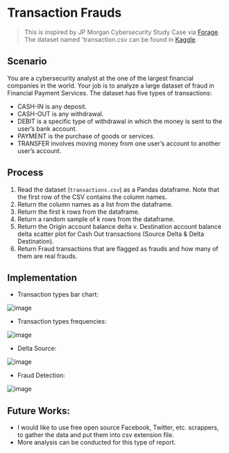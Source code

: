 # Transaction Frauds
> This is inspired by JP Morgan Cybersecurity Study Case via [Forage](https://www.theforage.com/simulations/jpmorgan/cybersecurity-0acj). The dataset named 'transaction.csv can be found in [Kaggle](https://www.kaggle.com/ealaxi/paysim1/version/2).

## Scenario 
You are a cybersecurity analyst at the one of the largest financial companies in the world. Your job is to analyze a large dataset of fraud in Financial Payment Services. 
The dataset has five types of transactions:
* CASH-IN is any deposit.
* CASH-OUT is any withdrawal.
* DEBIT is a specific type of withdrawal in which the money is sent to the user’s bank account.
* PAYMENT is the purchase of goods or services.
* TRANSFER involves moving money from one user’s account to another user’s account.

## Process
1. Read the dataset (`transactions.csv`) as a Pandas dataframe. Note that the first row of the CSV contains the column names.
2. Return the column names as a list from the dataframe.
3. Return the first k rows from the dataframe.
4. Return a random sample of k rows from the dataframe.
5. Return the Origin account balance delta v. Destination account balance delta scatter plot for Cash Out transactions (Source Delta & Delta Destination).
6. Return Fraud transactions that are flagged as frauds and how many of them are real frauds. 

## Implementation
* Transaction types bar chart:
  
![image](https://github.com/user-attachments/assets/1f3e99f4-1e25-490c-947a-600ced775f23)


* Transaction types frequencies:

![image](https://github.com/user-attachments/assets/bfcf637d-2ed0-4b5b-ba8d-da4991f356aa)

* Delta Source:

![image](https://github.com/user-attachments/assets/2777abcd-e055-4fbc-8a0f-95d2013717df)

* Fraud Detection:

![image](https://github.com/user-attachments/assets/1b75452e-f7c6-40ab-a259-9899732f2416)

## Future Works: 
* I would like to use free open source Facebook, Twitter, etc. scrappers, to gather the data and put them into csv extension file.
* More analysis can be conducted for this type of report. 
